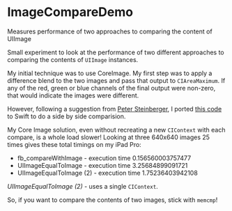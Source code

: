 # ImageCompareDemo
Measures performance of two approaches to comparing the content of UIImage

Small experiment to look at the performance of two different approaches to comparing the contents of `UIImage` instances.

My initial technique was to use CoreImage. My first step was to apply a difference blend to the two images and pass that output to `CIAreaMaximum`. If any of the red, green or blue channels of the final output were non-zero, that would indicate the images were different. 

However, following a suggestion from [Peter Steinberger](https://twitter.com/steipete), I ported [this code](https://github.com/facebook/ios-snapshot-test-case/blob/master/FBSnapshotTestCase/Categories/UIImage+Compare.m) to Swift to do a side by side comparision. 

My Core Image solution, even without recreating a new `CIContext` with each compare, is a whole load slower! Looking at three 640x640 images 25 times gives these total timings on my iPad Pro:

* fb_compareWithImage - execution time 0.156560003757477
* UIImageEqualToImage - execution time 3.25684899091721
* UIImageEqualToImage (2) - execution time 1.75236403942108

_UIImageEqualToImage (2)_ - uses a single `CIContext`.

So, if you want to compare the contents of two images, stick with `memcmp`!

